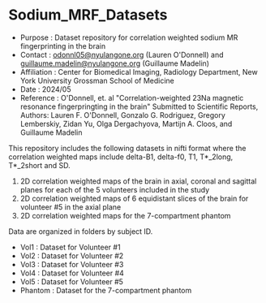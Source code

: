 # Sodium_MRF_Datasets
-  Purpose       : Dataset repository for correlation weighted sodium MR fingerprinting in the brain 
- Contact       : odonnl05@nyulangone.org (Lauren O'Donnell) and guillaume.madelin@nyulangone.org (Guillaume Madelin)
- Affiliation   : Center for Biomedical Imaging, Radiology Department, New York University Grossman School of Medicine 
- Date          : 2024/05
- Reference	    : O'Donnell, et. al "Correlation-weighted 23Na magnetic resonance fingerpringting in the brain" Submitted to Scientific Reports, Authors: Lauren F. O'Donnell, Gonzalo G. Rodriguez, Gregory Lemberskiy, Zidan Yu, Olga Dergachyova, Martijn A. Cloos, and Guillaume Madelin
  

This repository includes the following datasets in nifti format where the correlation weighted maps include delta-B1, delta-f0, T1, T*_2long, T*_2short and SD.
1) 2D correlation weighted maps of the brain in axial, coronal and sagittal planes for each of the 5 volunteers included in the study 
2) 2D correlation weighted maps of 6 equidistant slices of the brain for volunteer #5 in the axial plane
3) 2D correlation weighted maps for the 7-compartment phantom

Data are organized in folders by subject ID.
- Vol1 : Dataset for Volunteer #1
- Vol2 : Dataset for Volunteer #2
- Vol3 : Dataset for Volunteer #3
- Vol4 : Dataset for Volunteer #4
- Vol5 : Dataset for Volunteer #5
- Phantom : Dataset for the 7-compartment phantom
             
